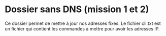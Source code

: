 # Dossier sans DNS (mission 1 et 2)
Ce dossier permet de mettre à jour nos adresses fixes. Le fichier cli.txt est un fichier qui contient les commandes à mettre pour avoir les adresses IP.